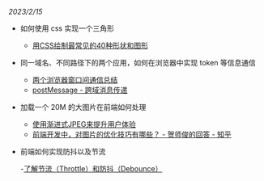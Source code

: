 _2023/2/15_

- 如何使用 css 实现一个三角形

  - [用CSS绘制最常见的40种形状和图形](https://www.webhek.com/post/40-css-shapes/)

- 同一域名、不同路径下的两个应用，如何在浏览器中实现 token 等信息通信

  - [两个浏览器窗口间通信总结](https://blog.csdn.net/huangpb123/article/details/85015097)
  - [postMessage - 跨域消息传递](https://blog.csdn.net/huangpb123/article/details/83692019)

- 加载一个 20M 的大图片在前端如何处理

  - [使用渐进式JPEG来提升用户体验](https://www.biaodianfu.com/progressive-jpeg.html)
  - [前端开发中，对图片的优化技巧有哪些？ - 贺师俊的回答 - 知乎](https://www.zhihu.com/question/21815101/answer/19410993)

- 前端如何实现防抖以及节流

  -[了解节流（Throttle）和防抖（Debounce）](https://keguigong.org/posts/understanding-debounce-and-throttle)
